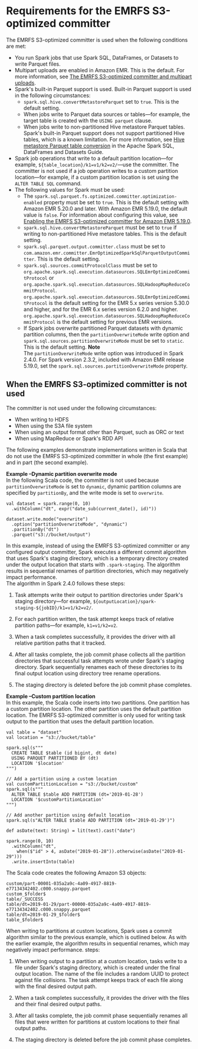 # Requirements for the EMRFS S3\-optimized committer<a name="emr-spark-committer-reqs"></a>

The EMRFS S3\-optimized committer is used when the following conditions are met:
+ You run Spark jobs that use Spark SQL, DataFrames, or Datasets to write Parquet files\.
+ Multipart uploads are enabled in Amazon EMR\. This is the default\. For more information, see [The EMRFS S3\-optimized committer and multipart uploads](emr-spark-committer-multipart.md)\. 
+ Spark's built\-in Parquet support is used\. Built\-in Parquet support is used in the following circumstances:
  + `spark.sql.hive.convertMetastoreParquet` set to `true`\. This is the default setting\.
  + When jobs write to Parquet data sources or tables—for example, the target table is created with the `USING parquet` clause\. 
  + When jobs write to non\-partitioned Hive metastore Parquet tables\. Spark's built\-in Parquet support does not support partitioned Hive tables, which is a known limitation\. For more information, see [Hive metastore Parquet table conversion](https://spark.apache.org/docs/latest/sql-data-sources-parquet.html#hive-metastore-parquet-table-conversion) in the Apache Spark SQL, DataFrames and Datasets Guide\.
+ Spark job operations that write to a default partition location—for example, `${table_location}/k1=v1/k2=v2/`—use the committer\. The committer is not used if a job operation writes to a custom partition location—for example, if a custom partition location is set using the `ALTER TABLE SQL` command\.
+ The following values for Spark must be used:
  + The `spark.sql.parquet.fs.optimized.committer.optimization-enabled` property must be set to `true`\. This is the default setting with Amazon EMR 5\.20\.0 and later\. With Amazon EMR 5\.19\.0, the default value is `false`\. For information about configuring this value, see [Enabling the EMRFS S3\-optimized committer for Amazon EMR 5\.19\.0](emr-spark-committer-enable.md)\.
  + `spark.sql.hive.convertMetastoreParquet` must be set to `true` if writing to non\-partitioned Hive metastore tables\. This is the default setting\.
  + `spark.sql.parquet.output.committer.class` must be set to `com.amazon.emr.committer.EmrOptimizedSparkSqlParquetOutputCommitter`\. This is the default setting\.
  + `spark.sql.sources.commitProtocolClass` must be set to `org.apache.spark.sql.execution.datasources.SQLEmrOptimizedCommitProtocol` or `org.apache.spark.sql.execution.datasources.SQLHadoopMapReduceCommitProtocol`\. `org.apache.spark.sql.execution.datasources.SQLEmrOptimizedCommitProtocol` is the default setting for the EMR 5\.x series version 5\.30\.0 and higher, and for the EMR 6\.x series version 6\.2\.0 and higher\. `org.apache.spark.sql.execution.datasources.SQLHadoopMapReduceCommitProtocol` is the default setting for previous EMR versions\.
  + If Spark jobs overwrite partitioned Parquet datasets with dynamic partition columns, then the `partitionOverwriteMode` write option and `spark.sql.sources.partitionOverwriteMode` must be set to `static`\. This is the default setting\.
**Note**  
The `partitionOverwriteMode` write option was introduced in Spark 2\.4\.0\. For Spark version 2\.3\.2, included with Amazon EMR release 5\.19\.0, set the `spark.sql.sources.partitionOverwriteMode` property\. 

## When the EMRFS S3\-optimized committer is not used<a name="emr-spark-committer-reqs-anti"></a>

The committer is not used under the following circumstances:
+ When writing to HDFS
+ When using the S3A file system
+ When using an output format other than Parquet, such as ORC or text
+ When using MapReduce or Spark's RDD API

The following examples demonstrate implementations written in Scala that do not use the EMRFS S3\-optimized committer in whole \(the first example\) and in part \(the second example\)\.

**Example –Dynamic partition overwrite mode**  
In the following Scala code, the committer is not used because `partitionOverwriteMode` is set to `dynamic`, dynamic partition columns are specified by `partitionBy`, and the write mode is set to `overwrite`\.  

```
val dataset = spark.range(0, 10)
  .withColumn("dt", expr("date_sub(current_date(), id)"))

dataset.write.mode("overwrite")
  .option("partitionOverwriteMode", "dynamic")
  .partitionBy("dt")
  .parquet("s3://bucket/output")
```
In this example, instead of using the EMRFS S3\-optimized committer or any configured output committer, Spark executes a different commit algorithm that uses Spark's staging directory, which is a temporary directory created under the output location that starts with `.spark-staging`\. The algorithm results in sequential renames of partition directories, which may negatively impact performance\.  
The algorithm in Spark 2\.4\.0 follows these steps:  

1. Task attempts write their output to partition directories under Spark's staging directory—for example, `${outputLocation}/spark-staging-${jobID}/k1=v1/k2=v2/`\.

1. For each partition written, the task attempt keeps track of relative partition paths—for example, `k1=v1/k2=v2`\.

1. When a task completes successfully, it provides the driver with all relative partition paths that it tracked\.

1. After all tasks complete, the job commit phase collects all the partition directories that successful task attempts wrote under Spark's staging directory\. Spark sequentially renames each of these directories to its final output location using directory tree rename operations\.

1. The staging directory is deleted before the job commit phase completes\.

**Example –Custom partition location**  
In this example, the Scala code inserts into two partitions\. One partition has a custom partition location\. The other partition uses the default partition location\. The EMRFS S3\-optimized committer is only used for writing task output to the partition that uses the default partition location\.  

```
val table = "dataset"
val location = "s3://bucket/table"
                            
spark.sql(s"""
  CREATE TABLE $table (id bigint, dt date) 
  USING PARQUET PARTITIONED BY (dt) 
  LOCATION '$location'
""")
                            
// Add a partition using a custom location
val customPartitionLocation = "s3://bucket/custom"
spark.sql(s"""
  ALTER TABLE $table ADD PARTITION (dt='2019-01-28') 
  LOCATION '$customPartitionLocation'
""")
                            
// Add another partition using default location
spark.sql(s"ALTER TABLE $table ADD PARTITION (dt='2019-01-29')")
                            
def asDate(text: String) = lit(text).cast("date")
                            
spark.range(0, 10)
  .withColumn("dt",
    when($"id" > 4, asDate("2019-01-28")).otherwise(asDate("2019-01-29")))
  .write.insertInto(table)
```
The Scala code creates the following Amazon S3 objects:  

```
custom/part-00001-035a2a9c-4a09-4917-8819-e77134342402.c000.snappy.parquet
custom_$folder$
table/_SUCCESS
table/dt=2019-01-29/part-00000-035a2a9c-4a09-4917-8819-e77134342402.c000.snappy.parquet
table/dt=2019-01-29_$folder$
table_$folder$
```
When writing to partitions at custom locations, Spark uses a commit algorithm similar to the previous example, which is outlined below\. As with the earlier example, the algorithm results in sequential renames, which may negatively impact performance\. steps:  

1. When writing output to a partition at a custom location, tasks write to a file under Spark's staging directory, which is created under the final output location\. The name of the file includes a random UUID to protect against file collisions\. The task attempt keeps track of each file along with the final desired output path\.

1. When a task completes successfully, it provides the driver with the files and their final desired output paths\.

1. After all tasks complete, the job commit phase sequentially renames all files that were written for partitions at custom locations to their final output paths\.

1. The staging directory is deleted before the job commit phase completes\.